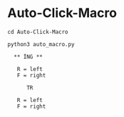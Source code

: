 # Auto-Click-Macro


 ` cd Auto-Click-Macro `
 
` python3 auto_macro.py `



      ** İNG **

       R = left
       F = right

          TR
          
       R = left
       F = right


 
